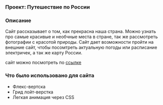 ### Проект:  Путешествие по России

### Описание
Сайт рассказывает о том, как прекрасна наша страна. Можно узнать про самые красивые и необчные места в стране, так же рассмотреть фотографии с красотой природы. Сайт дает возможности пройти на внешние сайт, чтобы посомтреть актуальную погоды или расписание электричек, а так же карту России.

сайт можно посмотреть по [ссылке](https://karinabrez.github.io/russian-travel/index.html)

### Что было использовано для сайта
* Флекс-вертска
* Грид лойт-верстка
* Легкая анимация через CSS

